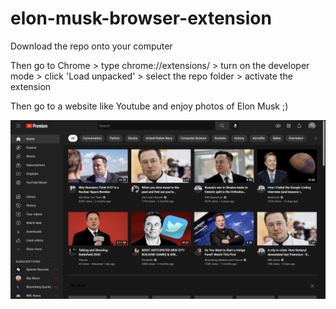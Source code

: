 # elon-musk-browser-extension

  Download the repo onto your computer
  
  Then go to Chrome > type chrome://extensions/ > turn on the developer mode > click 'Load unpacked' > select the repo folder > activate the extension
  
 Then go to a website like Youtube and enjoy photos of Elon Musk ;)
 
 ![elon-musk-extension.png](https://github.com/qphan02/browser-extension/blob/master/images/elon-musk-extension.png)
